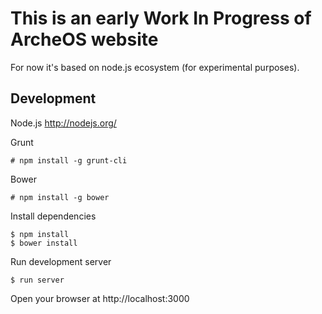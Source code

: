 # This is an early Work In Progress of ArcheOS website

For now it's based on node.js ecosystem (for experimental purposes).

## Development

Node.js
http://nodejs.org/

Grunt
```shell
# npm install -g grunt-cli
```

Bower
```shell
# npm install -g bower
```

Install dependencies
```shell
$ npm install
$ bower install
```

Run development server
```shell
$ run server
```

Open your browser at http://localhost:3000
